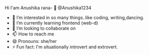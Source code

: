 Hi I'am Anushika rana- 👋 @Anushika1234
- 👀 I’m interested in  so many things..like coding, writing,dancing.
- 🌱 I’m currently learning frontend (web-d)
- 💞️ I’m looking to collaborate on 
- 📫 How to reach me 
- 😄 Pronouns: she/her
- ⚡ Fun fact: I'm situationally introvert and extrovert.

<!---
Anushika1234/Anushika1234 is a ✨ special ✨ repository because its `README.md` (this file) appears on your GitHub profile.
You can click the Preview link to take a look at your changes.
--->
